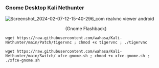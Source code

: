 ### Gnome Desktop Kali Nethunter
![Screenshot_2024-02-07-12-15-40-296_com realvnc viewer android](https://github.com/wahasa/Kali-Nethunter/assets/69626847/4baaf2ba-19d8-497c-be73-72f11574988e)
<p align="center">(Gnome Flashback)</p>

```
wget https://raw.githubusercontent.com/wahasa/Kali-Nethunter/main/Patch/tigervnc ; chmod +x tigervnc ; ./tigervnc
```

```
wget https://raw.githubusercontent.com/wahasa/Kali-Nethunter/main/Switch/ xfce-gnome.sh ; chmod +x xfce-gnome.sh ; ./xfce-gnome.sh
```
